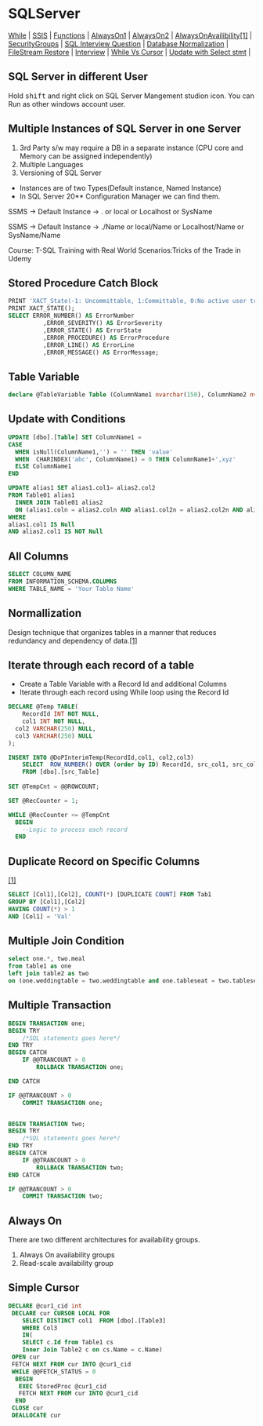 # SQLServer 

[While](https://www.sqlshack.com/sql-while-loop-understanding-while-loops-in-sql-server/)
| [SSIS](https://www.c-sharpcorner.com/UploadFile/ff0d0f/deployment-models-in-ssis/)
| [Functions](https://docs.microsoft.com/en-us/sql/t-sql/functions/functions?view=sql-server-ver15)
| [AlwaysOn1](https://www.red-gate.com/simple-talk/sql/database-administration/sql-server-2012-alwayson/)
| [AlwaysOn2](https://docs.microsoft.com/en-us/sql/database-engine/availability-groups/windows/overview-of-always-on-availability-groups-sql-server?view=sql-server-ver15#:~:text=In%20a%20read%2Dscale%20availability,node%20of%20the%20same%20WSFC.)
| [AlwaysOnAvailibility](https://docs.microsoft.com/en-us/sql/database-engine/availability-groups/windows/overview-of-always-on-availability-groups-sql-server?view=sql-server-ver15)[[1]](https://www.youtube.com/watch?v=kOHrHYc6sAM)
| [SecurityGroups](https://www.mssqltips.com/sqlservertip/1831/using-windows-groups-for-sql-server-logins-as-a-best-practice/)
| [SQL Interview Question](https://www.edureka.co/blog/interview-questions/sql-interview-questions)
| [Database Normalization](https://www.studytonight.com/dbms/database-normalization.php)
| [FileStream Restore](https://www.sqlshack.com/restoring-a-sql-server-filestream-enabled-database/)
| [Interview](https://www.interviewbit.com/sql-interview-questions/)
| [While Vs Cursor](https://sqlundercover.com/2017/11/16/sql-smackdown-cursors-vs-loops/)
| [Update with Select stmt](https://www.sqlshack.com/how-to-update-from-a-select-statement-in-sql-server/)
|
## SQL Server in different User
Hold <kbd>shift</kbd> and right click on SQL Server Mangement studion icon. You can Run as other windows account user.
## Multiple Instances of SQL Server in one Server
1. 3rd Party s/w may require a DB in a separate instance (CPU core and Memory can be assigned independently)
2. Multiple Languages
3. Versioning of SQL Server
* Instances are of two Types(Default instance, Named Instance)
* In SQL Server 20** Configuration Manager we can find them.

SSMS -> Default Instance -> . or local or Localhost or SysName

SSMS -> Default Instance -> ./Name or local/Name or Localhost/Name or SysName/Name

Course: T-SQL Training with Real World Scenarios:Tricks of the Trade in Udemy
## Stored Procedure Catch Block
  ```SQL
  PRINT 'XACT_State(-1: Uncommittable, 1:Committable, 0:No active user transaction):'
  PRINT XACT_STATE();
  SELECT ERROR_NUMBER() AS ErrorNumber  
            ,ERROR_SEVERITY() AS ErrorSeverity  
            ,ERROR_STATE() AS ErrorState  
            ,ERROR_PROCEDURE() AS ErrorProcedure  
            ,ERROR_LINE() AS ErrorLine  
            ,ERROR_MESSAGE() AS ErrorMessage; 	    
```
## Table Variable
```SQL
declare @TableVariable Table (ColumnName1 nvarchar(150), ColumnName2 nvarchar(150) );
```
## Update with Conditions
```SQL
UPDATE [dbo].[Table] SET ColumnName1 = 
CASE   
  WHEN isNull(ColumnName1,'') = '' THEN 'value'
  WHEN  CHARINDEX('abc', ColumnName1) = 0 THEN ColumnName1+',xyz' 
  ELSE ColumnName1 
END 
  ```
  ```SQL
UPDATE alias1 SET alias1.col1= alias2.col2
FROM Table01 alias1
	INNER JOIN Table01 alias2 
	ON (alias1.coln = alias2.coln AND alias1.col2n = alias2.col2n AND alias1.col3n = alias2.col3n)
WHERE 
alias1.col1 IS Null
AND alias2.col1 IS NOT Null
  ```
## All Columns
```SQL
SELECT COLUMN_NAME
FROM INFORMATION_SCHEMA.COLUMNS
WHERE TABLE_NAME = 'Your Table Name'
```
## Normallization
Design technique that organizes tables in a manner that reduces redundancy and dependency of data.[[1]](https://www.guru99.com/database-normalization.html)

## Iterate through each record of a table
* Create a Table Variable with a Record Id and additional Columns
* Iterate through each record using While loop using the Record Id
```sql
DECLARE @Temp TABLE(
	RecordId INT NOT NULL,
	col1 INT NOT NULL,
  col2 VARCHAR(250) NULL,
  col3 VARCHAR(250) NULL
);

INSERT INTO @DoPInterimTemp(RecordId,col1, col2,col3)
	SELECT  ROW_NUMBER() OVER (order by ID) RecordId, src_col1, src_col2, src_col3 
	FROM [dbo].[src_Table]
  
SET @TempCnt = @@ROWCOUNT;

SET @RecCounter = 1;

WHILE @RecCounter <= @TempCnt
  BEGIN
    --Logic to process each record
  END
```
## Duplicate Record on Specific Columns 
[[1]](https://chartio.com/learn/databases/how-to-find-duplicate-values-in-a-sql-table/)
```SQL
SELECT [Col1],[Col2], COUNT(*) [DUPLICATE COUNT] FROM Tab1
GROUP BY [Col1],[Col2]
HAVING COUNT(*) > 1
AND [Col1] = 'Val'
```

## Multiple Join Condition
```SQL
select one.*, two.meal
from table1 as one
left join table2 as two
on (one.weddingtable = two.weddingtable and one.tableseat = two.tableseat)

```
## Multiple Transaction
```SQL
BEGIN TRANSACTION one;
BEGIN TRY
    /*SQL statements goes here*/
END TRY
BEGIN CATCH
    IF @@TRANCOUNT > 0
        ROLLBACK TRANSACTION one;

END CATCH

IF @@TRANCOUNT > 0
    COMMIT TRANSACTION one;


BEGIN TRANSACTION two;
BEGIN TRY
    /*SQL statements goes here*/
END TRY
BEGIN CATCH
    IF @@TRANCOUNT > 0
        ROLLBACK TRANSACTION two;
END CATCH

IF @@TRANCOUNT > 0
    COMMIT TRANSACTION two;
``` 
## Always On
There are two different architectures for availability groups.
1. Always On availability groups
2. Read-scale availability group

## Simple Cursor
```sql
DECLARE @cur1_cid int                
 DECLARE cur CURSOR LOCAL FOR                
    SELECT DISTINCT col1  FROM [dbo].[Table3] 
	WHERE Col3 
	IN(
	SELECT c.Id from Table1 cs
	Inner Join Table2 c on cs.Name = c.Name)
 OPEN cur                
 FETCH NEXT FROM cur INTO @cur1_cid                
 WHILE @@FETCH_STATUS = 0                
  BEGIN                
   EXEC StoredProc @cur1_cid                
   FETCH NEXT FROM cur INTO @cur1_cid                
  END                
 CLOSE cur                
 DEALLOCATE cur 
 ```

